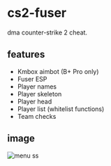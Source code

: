 
# cs2-fuser

dma counter-strike 2 cheat.

## features
- Kmbox aimbot (B+ Pro only)
- Fuser ESP
- Player names
- Player skeleton
- Player head
- Player list (whitelist functions)
- Team checks

## image
![menu ss]([image_url](https://github.com/txxmo/cs2-fuser/blob/main/ss/image.png?raw=true)https://github.com/txxmo/cs2-fuser/blob/main/ss/image.png?raw=true)

